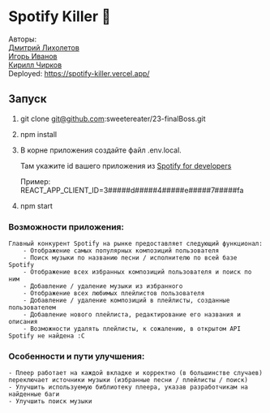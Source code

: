 # Spotify Killer 🎵

Авторы:  
    [Дмитрий Лихолетов](https://github.com/Mayday2020)  
    [Игорь Иванов](https://github.com/sweetereater)  
    [Кирилл Чирков](https://github.com/21Kaen)  
Deployed: https://spotify-killer.vercel.app/
## Запуск
1. git clone git@github.com:sweetereater/23-finalBoss.git
2. npm install
3. В корне приложения создайте файл .env.local.  

    Там укажите id вашего приложения из [Spotify for developers](https://developer.spotify.com/dashboard/applications)  
    
    Пример: REACT\_APP\_CLIENT\_ID=3#####d#####4#####e#####7#####fa

4. npm start 

### Возможности приложения:

    Главный конкурент Spotify на рынке предоставляет следующий функционал:
        - Отображение самых популярных композиций пользователя
        - Поиск музыки по названию песни / исполнителю по всей базе Spotify
        - Отображение всех избранных композиций пользователя и поиск по ним
        - Добавление / удаление музыки из избранного
        - Отображение всех любимых плейлистов пользователя
        - Добавление / удаление композиций в плейлисты, созданные пользователем
        - Добавление нового плейлиста, редактирование его названия и описания
        - Возможности удалять плейлисты, к сожалению, в открытом API Spotify не найдена :C


### Особенности и пути улучшения:
    - Плеер работает на каждой вкладке и корректно (в большинстве случаев) переключает источники музыки (избранные песни / плейлисты / поиск)
    - Улучшить используемую библиотеку плеера, указав разработчикам на найденные баги
    - Улучшить поиск музыки
